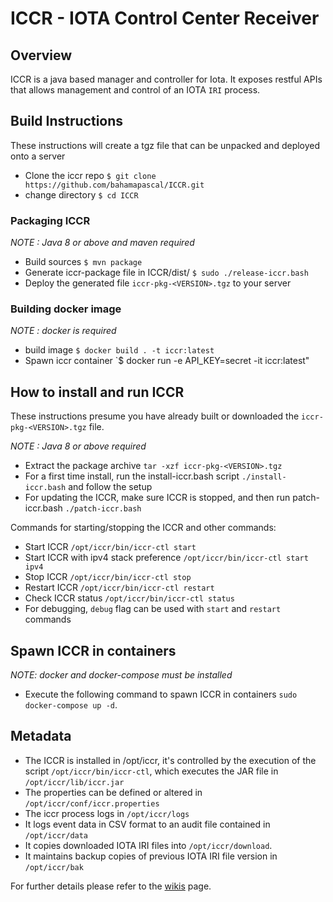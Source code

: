 # ICCR - IOTA Control Center Receiver



## Overview

ICCR is a java based manager and controller for Iota. It exposes restful APIs that allows management and control of an IOTA `IRI` process.     

## Build Instructions
These instructions will create a tgz file that can be unpacked and deployed onto a server

- Clone the iccr repo `$ git clone https://github.com/bahamapascal/ICCR.git`
- change directory `$ cd ICCR`

### Packaging ICCR
*NOTE : Java 8 or above and maven required*
- Build sources `$ mvn package`
- Generate iccr-package file in ICCR/dist/ `$ sudo ./release-iccr.bash`
- Deploy the generated file `iccr-pkg-<VERSION>.tgz` to your server

### Building docker image
*NOTE : docker is required*
- build image `$ docker build . -t iccr:latest`
- Spawn iccr container `$ docker run -e API_KEY=secret -it iccr:latest"
## How to install and run ICCR
These instructions presume you have already built or downloaded the `iccr-pkg-<VERSION>.tgz` file.

*NOTE : Java 8 or above required*
- Extract the package archive `tar -xzf iccr-pkg-<VERSION>.tgz`
- For a first time install, run the install-iccr.bash script `./install-iccr.bash` and follow the setup
- For updating the ICCR, make sure ICCR is stopped, and then run patch-iccr.bash `./patch-iccr.bash`

Commands for starting/stopping the ICCR and other commands:
- Start ICCR `/opt/iccr/bin/iccr-ctl start`
- Start ICCR with ipv4 stack preference `/opt/iccr/bin/iccr-ctl start ipv4`
- Stop ICCR `/opt/iccr/bin/iccr-ctl stop`
- Restart ICCR `/opt/iccr/bin/iccr-ctl restart`
- Check ICCR status `/opt/iccr/bin/iccr-ctl status`
- For debugging, `debug` flag can be used with `start` and `restart` commands

## Spawn ICCR in containers

*NOTE: docker and docker-compose must be installed*

- Execute the following command to spawn ICCR in containers `sudo docker-compose up -d`. 


## Metadata
- The ICCR is installed in /opt/iccr, it's controlled by the execution of the script `/opt/iccr/bin/iccr-ctl`,
which executes  the JAR file in `/opt/iccr/lib/iccr.jar`
- The properties can be defined or altered in `/opt/iccr/conf/iccr.properties`
- The iccr process logs in `/opt/iccr/logs`
- It logs event data in CSV format to an audit file contained in `/opt/iccr/data`
- It copies downloaded IOTA IRI files into `/opt/iccr/download`.
- It maintains backup copies of previous IOTA IRI file version in `/opt/iccr/bak`


For further details please refer to the [wikis](https://github.com/bahamapascal/ICCR/wiki) page.

